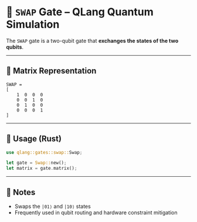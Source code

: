 # 🔁 `SWAP` Gate – QLang Quantum Simulation

The `SWAP` gate is a two-qubit gate that **exchanges the states of the two qubits**.

---

## 📐 Matrix Representation

```
SWAP =
[
    1  0  0  0
    0  0  1  0
    0  1  0  0
    0  0  0  1
]
```

---

## 🧰 Usage (Rust)

```rust
use qlang::gates::swap::Swap;

let gate = Swap::new();
let matrix = gate.matrix();
```

---

## 📎 Notes

- Swaps the `|01⟩` and `|10⟩` states
- Frequently used in qubit routing and hardware constraint mitigation